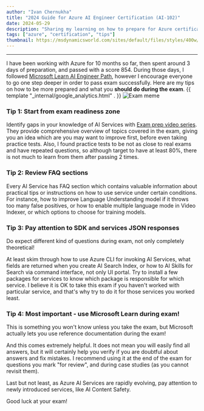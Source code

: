 ```yaml
---
author: "Ivan Chernukha"
title: "2024 Guide for Azure AI Engineer Certification (AI-102)"
date: 2024-05-29
description: "Sharing my learning on how to prepare for Azure certification more efficiently in 2024"
tags: ["azure", "certification", "tips"]
thumbnail: https://msdynamicsworld.com/sites/default/files/styles/400w/public/2023-12/sparkler-dark-background.jpg?itok=pQop5D9d_
---
```


---
I have been working with Azure for 10 months so far, then spent around 3 days of preparation, and passed with a score 854. During those days, I followed [Microsoft Learn AI Engineer Path](https://learn.microsoft.com/en-us/training/career-paths/ai-engineer), however I encourage everyone to go one step deeper in order to pass exam successfully. Here are my tips on how to be more prepared and what you **should do during the exam**.
{{ template "_internal/google_analytics.html" . }}
![Exam meme](https://images3.memedroid.com/images/UPLOADED459/5a8c203728861.jpeg)

### Tip 1: Start from exam readiness zone

Identify gaps in your knowledge of AI Services with [Exam prep video series](https://learn.microsoft.com/en-us/shows/exam-readiness-zone/preparing-for-ai-102-plan-and-manage-an-azure-ai-solution). They provide comprehensive overview of topics covered in the exam, giving you an idea which are you may want to improve first, before even taking practice tests. Also, I found practice tests to be not as close to real exams and have repeated questions, so although target to have at least 80%, there is not much to learn from them after passing 2 times.

### Tip 2: Review FAQ sections

Every AI Service has FAQ section which contains valuable information about practical tips or instructions on how to use service under certain conditions. For instance, how to improve Language Understanding model if it throws too many false positives, or how to enable multiple language mode in Video Indexer, or which options to choose for training models.

### Tip 3: Pay attention to SDK and services JSON responses

Do expect different kind of questions during exam, not only completely theoretical!

At least skim through how to use Azure CLI for invoking AI Services, what fields are returned when you create AI Search Index, or how to AI Skills for Search via command interface, not only UI portal. Try to install a few packages for services to know which package is responsible for which service. I believe it is OK to take this exam if you haven't worked with particular service, and that's why try to do it for those services you worked least. 

### Tip 4: Most important - use Microsoft Learn during exam!

This is something you won't know unless you take the exam, but Microsoft actually lets you use reference documentation during the exam!

 And this comes extremely helpful. It does not mean you will easily find all answers, but it will certainly help you verify if you are doubtful about answers and fix mistakes. I recommend using it at the end of the exam for questions you mark "for review", and during case studies (as you cannot revisit them).
   
Last but not least, as Azure AI Services are rapidly evolving, pay attention to newly introduced services, like AI Content Safety.

Good luck at your exam!


<!-- {{< css.inline >}}
<style>
  .prose img {
    margin-left: 50px;
  }
  </style>
{{< /css.inline >}} -->
<!-- 
{{< highlight html >}}
.emoji {
font-family: Apple Color Emoji, Segoe UI Emoji, NotoColorEmoji, Segoe UI Symbol, Android Emoji, EmojiSymbols;
}
{{< /highlight >}}
<style>

.emojify {
	font-family: Apple Color Emoji, Segoe UI Emoji, NotoColorEmoji, Segoe UI Symbol, Android Emoji, EmojiSymbols;
	font-size: 2rem;
	vertical-align: middle;
}
@media screen and (max-width:650px) {
  .nowrap {
    display: block;
    margin: 25px 0;
  }
}
</style>

 -->
